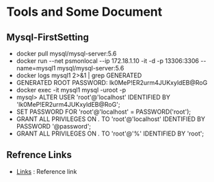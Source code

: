 # Tools and Some Document

## Mysql-FirstSetting
* docker pull mysql/mysql-server:5.6
* docker run --net psmonlocal --ip 172.18.1.10 -it -d -p 13306:3306 --name=mysql1 mysql/mysql-server:5.6
* docker logs mysql1 2>&1 | grep GENERATED
* GENERATED ROOT PASSWORD: Ik0MeP!ER2urm4JUKxyldEB@RoG
* docker exec -it mysql1 mysql -uroot -p
* mysql> ALTER USER 'root'@'localhost' IDENTIFIED BY 'Ik0MeP!ER2urm4JUKxyldEB@RoG';
* SET PASSWORD FOR 'root'@'localhost' = PASSWORD('root');
* GRANT ALL PRIVILEGES ON *.* TO 'root'@'localhost' IDENTIFIED BY PASSWORD '@password';
* GRANT ALL PRIVILEGES ON *.* TO 'root'@'%' IDENTIFIED BY 'root';


## Refrence Links

* [Links](links.MD) : Reference link

